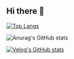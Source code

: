 ## Hi there 👋

<!--
**tuosm9390/tuosm9390** is a ✨ _special_ ✨ repository because its `README.md` (this file) appears on your GitHub profile.

Here are some ideas to get you started:

- 🔭 I’m currently working on ...
- 🌱 I’m currently learning ...
- 👯 I’m looking to collaborate on ...
- 🤔 I’m looking for help with ...
- 💬 Ask me about ...
- 📫 How to reach me: ...
- 😄 Pronouns: ...
- ⚡ Fun fact: ...
-->

[![Top Langs](https://github-readme-stats.vercel.app/api/top-langs/?username=tuosm9390)](https://github.com/anuraghazra/github-readme-stats)

![Anurag's GitHub stats](https://github-readme-stats.vercel.app/api?username=tuosm9390&hide=contribs,prs&show_icons=true&theme=테마)

[![Velog's GitHub stats](https://velog-readme-stats.vercel.app/api?name=tuosm9390)](벨로그링크)
